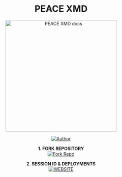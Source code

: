 <h1 align="center"> PEACE XMD</h1>

<p align="center">
  <a href="https://github.com/Peacemaker-cyber/PEACE-XMD">
    <img alt="PEACE XMD docs" height="350" src="https://files.catbox.moe/yndl4u.jpg">
  </a>
</p>
    
</a>
</p>
<p align="center">
<a href="https://github.com/Peacemaker-cyber/PEACE-XMD"><img title="Author" src="https://img.shields.io/badge/PEACEXMD-darkgreen?style=for-the-badge&logo=whatsapp"></a>
<p/>

<p align="center">
    <strong>1. FORK REPOSITORY</strong>
  <br>
    <a href="https://github.com/Peacemaker-cyber/PEACE-XMD/fork" target="_blank">
        <img alt="Fork Repo" src="https://img.shields.io/badge/Fork%20Repo-100000?style=for-the-badge&logo=scan&logoColor=white&labelColor=darkblue&color=darkblue"/>
    </a>
</p>

<p align="center">
    <strong>2. SESSION ID & DEPLOYMENTS</strong>
    <br>
    <a href="https://peace-merchant.onrender.com" target="_blank">
        <img alt="WEBSITE" src="https://img.shields.io/badge/Let%27s_Go-100000?style=for-the-badge&logo=scan&logoColor=white&labelColor=darkred&color=darkred"/>
    </a>
</p>
